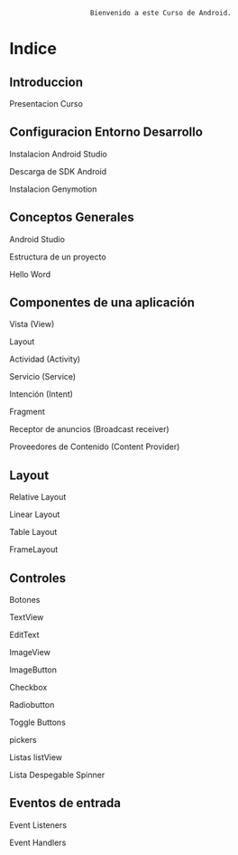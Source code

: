 
                        Bienvenido a este Curso de Android.

# Indice

##  Introduccion
   Presentacion Curso

   
##  Configuracion Entorno Desarrollo

  Instalacion Android Studio

  Descarga de SDK Android

  Instalacion Genymotion

## Conceptos Generales

  Android Studio

  Estructura de un proyecto

  Hello Word

## Componentes de una aplicación

  Vista (View)

  Layout

  Actividad (Activity)

  Servicio (Service)

  Intención (Intent)

  Fragment

  Receptor de anuncios (Broadcast receiver)

  Proveedores de Contenido (Content Provider)


## Layout

  Relative Layout

  Linear Layout

  Table Layout

  FrameLayout


## Controles

  Botones

  TextView

  EditText

  ImageView

  ImageButton

  Checkbox

  Radiobutton

  Toggle Buttons

  pickers

  Listas listView

  Lista Despegable Spinner

## Eventos de entrada

  Event Listeners

  Event Handlers


